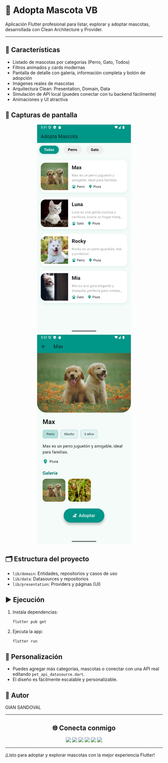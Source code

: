 

# 🐾 Adopta Mascota VB

Aplicación Flutter profesional para listar, explorar y adoptar mascotas, desarrollada con Clean Architecture y Provider.

---

## 🚀 Características

- Listado de mascotas por categorías (Perro, Gato, Todos)
- Filtros animados y cards modernas
- Pantalla de detalle con galería, información completa y botón de adopción
- Imágenes reales de mascotas
- Arquitectura Clean: Presentation, Domain, Data
- Simulación de API local (puedes conectar con tu backend fácilmente)
- Animaciones y UI atractiva

## 📸 Capturas de pantalla

<p align="center">
  <img src="assets/1.png" alt="Home" width="300" />
  <img src="assets/2.png" alt="Detalle" width="300" />
</p>

## 🗂️ Estructura del proyecto

- `lib/domain`: Entidades, repositorios y casos de uso
- `lib/data`: Datasources y repositorios
- `lib/presentation`: Providers y páginas (UI)

## ▶️ Ejecución

1. Instala dependencias:
   ```bash
   flutter pub get
   ```
2. Ejecuta la app:
   ```bash
   flutter run
   ```

## 🎨 Personalización

- Puedes agregar más categorías, mascotas o conectar con una API real editando `pet_api_datasource.dart`.
- El diseño es fácilmente escalable y personalizable.

## 👤 Autor

GIAN SANDOVAL

<hr>
<h2 align="center">🌐 Conecta conmigo</h2>
<p align="center">
  <a href="https://www.youtube.com/@flutteres" target="_blank"><img src="https://img.shields.io/badge/-YouTube-d71e18?style=for-the-badge&logo=youtube&logoColor=white"/></a>
  <a href="https://www.tiktok.com/@flutter_es?lang=es" target="_blank"><img src="https://img.shields.io/badge/TikTok-000?style=for-the-badge&logo=tiktok&logoColor=white"/></a>
  <a href="https://www.instagram.com/giansando5/" target="_blank"><img src="https://img.shields.io/badge/-Instagram-%23E4405F?style=for-the-badge&logo=instagram&logoColor=white"/></a>
  <a href="https://www.linkedin.com/in/giansandoval/" target="_blank"><img src="https://img.shields.io/badge/LinkedIn-0077B5?style=for-the-badge&logo=linkedin&logoColor=white"/></a>
  <a href="mailto:giansando2022@gmail.com" target="_blank"><img src="https://img.shields.io/badge/-Email-D02929?style=for-the-badge&logo=gmail&logoColor=white"/></a>
  <a href="https://www.facebook.com/giansando7/" target="_blank"><img src="https://img.shields.io/badge/Facebook-0077B5?style=for-the-badge&logo=Facebook&logoColor=white"/></a>
</p>

---
¡Listo para adoptar y explorar mascotas con la mejor experiencia Flutter!
